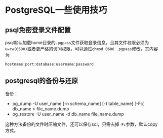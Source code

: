 # PostgreSQL一些使用技巧

## psql免密登录文件配置

psql默认加载home目录的`.pgpass`文件获取登录信息，且其文件权限必须为`u=rw(0600)`或者更严格的访问权限，可以通过`chmod 0600 .pgpass`修改，其内容为

```txt
hostname:port:database:username:password
```

## postgresql的备份与还原

备份：

- pg_dump -U user_name [-n schema_name] [-t table_name] [-Fc] db_name > file_name.dump
- pg_restore -U user_name -d db_name file_name.dump

这种方法备份的文件时压缩文件，还可以保存sql，只需去掉`-Fc`参数，默认copy方式。